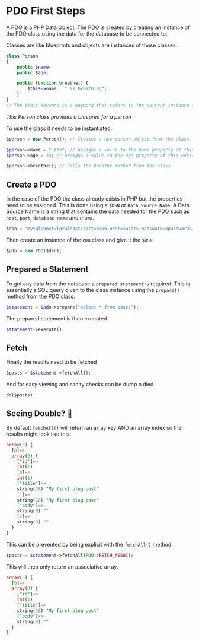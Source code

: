 # PDO First Steps

A PDO is a PHP Data Object. The PDO is created by creating an instance of the PDO class using the data for the database to be connected to. 

Classes are like blueprints and objects are instances of those classes. 

```php
class Person
{
    public $name;
    public $age;

    public function breathe() {
        $this->name . " is breathing";
    }
}
// The $this keyword is a keyword that refers to the current instance of the class
```
*This Person class provides a blueprint for a person*

To use the class it needs to be instantiated.

```php
$person = new Person(); // Creates a new person object from the class

$person->name = "Jack"; // Assigns a value to the name property of this Person instance
$person->age = 23; // Assigns a value to the age property of this Person instance

$person->breathe(); // Calls the breathe method from the class
```

## Create a PDO

In the case of the PDO the class already exists in PHP but the properties need to be assigned. This is done using a `$DSN` or `Data Source Name`. A Data Source Name is a string that contains the data needed for the PDO such as `host`, `port`, `database name` and more.

```php
$dsn = "mysql:host=localhost;port=3306;user=<user>;password=<password>;dbname=beginner_php;charset=utf8mb4";
```

Then create an instance of the `PDO` class and give it the `$DSN`
```php
$pdo = new PDO($dsn);
```

## Prepared a Statement
To get any data from the database a `prepared statement` is required. This is essentially a SQL query given to the class instance using the `prepare()` method from the PDO class.

```php
$statement = $pdo->prepare("select * from posts");
```

The prepared statement is then executed
```php
$statement->execute();
```

## Fetch
Finally the results need to be fetched
```php
$posts = $statement->fetchAll();
```
And for easy viewing and sanity checks can be dump n died

`dd($posts)`

## Seeing Double? 👀
By default `fetchAll()` will return an array key AND an array index so the results might look like this:

```sql
array(3) {
  [0]=>
  array(6) {
    ["id"]=>
    int(1)
    [0]=>
    int(1)
    ["title"]=>
    string(18) "My first blog post"
    [1]=>
    string(18) "My first blog post"
    ["body"]=>
    string(0) ""
    [2]=>
    string(0) ""
  }
}
```

This can be prevented by being explicit with the `fetchAll()` method

```php
$posts = $statement->fetchAll(PDO::FETCH_ASSOC);
```

This will then only return an associative array.
```sql
array(3) {
  [0]=>
  array(3) {
    ["id"]=>
    int(1)
    ["title"]=>
    string(18) "My first blog post"
    ["body"]=>
    string(0) ""
  }
}
```
